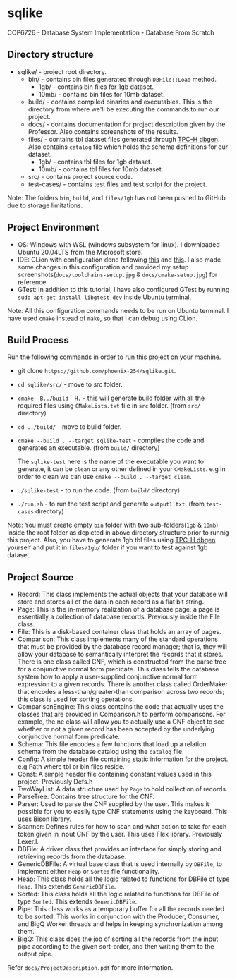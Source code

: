 # sqlike
COP6726 - Database System Implementation - Database From Scratch

## Directory structure
- sqlike/ - project root directory.
    - bin/ - contains bin files generated through `DBFile::Load` method.
        - 1gb/ - contains bin files for 1gb dataset.
        - 10mb/ - contains bin files for 10mb dataset.
    - build/ - contains compiled binaries and executables. This is the directory from where we'll be executing the commands to run our project.
    - docs/ - contains documentation for project description given by the Professor. Also contains screenshots of the results. 
    - files/ - contains tbl dataset files generated through [TPC-H dbgen](https://github.com/electrum/tpch-dbgen). Also contains `catalog` file which holds the schema definitions for our dataset.
        - 1gb/ - contains tbl files for 1gb dataset.
        - 10mb/ - contains tbl files for 10mb dataset. 
    - src/ - contains project source code.
    - test-cases/ - contains test files and test script for the project.
   
Note: The folders `bin`, `build`, and `files/1gb` has not been pushed to GitHub due to storage limitations.

## Project Environment
- OS: Windows with WSL (windows subsystem for linux). I downloaded Ubuntu 20.04LTS from the Microsoft store.
- IDE: CLion with configuration done following [this](https://www.youtube.com/watch?v=xnwoCuHeHuY) and [this](https://github.com/JetBrains/clion-wsl/blob/master/ubuntu_setup_env.sh). I also made some changes in this configuration and provided my setup screenshots(`docs/toolchains-setup.jpg` & `docs/cmake-setup.jpg`) for reference.
- GTest: In addition to this tutorial, I have also configured GTest by running `sudo apt-get install libgtest-dev` inside Ubuntu terminal.

Note: All this configuration commands needs to be run on Ubuntu terminal. I have used `cmake` instead of `make`, so that I can debug using CLion.

## Build Process
Run the following commands in order to run this project on your machine.
- git clone `https://github.com/phoenix-254/sqlike.git`.
- `cd sqlike/src/` - move to src folder.
- `cmake -B../build -H.` - this will generate build folder with all the required files using `CMakeLists.txt` file in `src` folder. (from `src/` directory)
- `cd ../build/` - move to build folder.
- `cmake --build . --target sqlike-test` - compiles the code and generates an executable. (from `build/` directory)

    The `sqlike-test` here is the name of the executable you want to generate, it can be `clean` or any other defined in your `CMakeLists`. e.g in order to clean we can use `cmake --build . --target clean`.
- `./sqlike-test` - to run the code. (from `build/` directory)
- `./run.sh` - to run the test script and generate `output1.txt`. (from `test-cases` directory) 

Note: You must create empty `bin` folder with two sub-folders(`1gb` & `10mb`) inside the root folder as depicted in above directory structure prior to runnig this project. Also, you have to generate 1gb tbl files using [TPC-H dbgen](https://github.com/electrum/tpch-dbgen) yourself and put it in `files/1gb/` folder if you want to test against 1gb dataset.

## Project Source
- Record: This class implements the actual objects that your database will store and stores all of the data in each record as a flat bit string.
- Page: This is the in-memory realization of a database page; a page is essentially a collection of database records. Previously inside the File class.
- File: This is a disk-based container class that holds an array of pages.
- Comparison: This class implements many of the standard operations that must be provided by the database record manager; that is, they will allow your database to semantically interpret the records that it stores. There is one class called CNF, which is constructed from the parse tree for a conjunctive normal form predicate. This class tells the database system how to apply a user-supplied conjunctive normal form expression to a given records. There is another class called OrderMaker that encodes a less-than/greater-than comparison across two records; this class is used for sorting operations.
- ComparisonEngine: This class contains the code that actually uses the classes that are provided in Comparison.h to perform comparisons. For example, the ne class will allow you to actually use a CNF object to see whether or not a given record has been accepted by the underlying conjunctive normal form predicate.
- Schema: This file encodes a few functions that load up a relation schema from the database catalog using the `catalog` file.
- Config: A simple header file containing static information for the project. e.g Path where tbl or bin files reside.
- Const: A simple header file containing constant values used in this project. Previously Defs.h
- TwoWayList: A data structure used by `Page` to hold collection of records.
- ParseTree: Contains tree structure for the CNF.
- Parser: Used to parse the CNF supplied by the user. This makes it possible for you to easily type CNF statements using the keyboard. This uses Bison library.
- Scanner: Defines rules for how to scan and what action to take for each token given in input CNF by the user. This uses Flex library. Previously Lexer.l.
- DBFile: A driver class that provides an interface for simply storing and retrieving records from the database.
- GenericDBFile: A virtual base class that is used internally by `DBFile`, to implement either `Heap` or `Sorted` file functionality.
- Heap: This class holds all the logic related to functions for DBFile of type `Heap`. This extends `GenericDBFile`.
- Sorted: This class holds all the logic related to functions for DBFile of type `Sorted`. This extends `GenericDBFile`.
- Pipe: This class works as a temporary buffer for all the records needed to be sorted. This works in conjunction with the Producer, Consumer, and BigQ Worker threads and helps in keeping synchronization among them.
- BigQ: This class does the job of sorting all the records from the input pipe according to the given sort-order, and then writing them to the output pipe.

Refer `docs/ProjectDescription.pdf` for more information.
